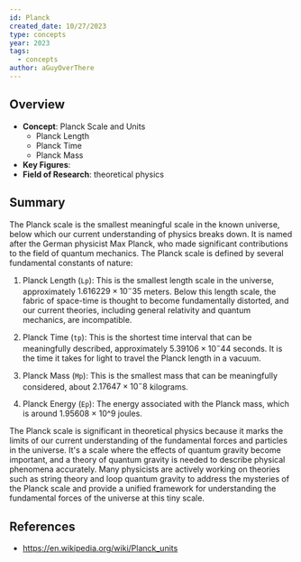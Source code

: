 ```yaml
---
id: Planck
created_date: 10/27/2023
type: concepts
year: 2023
tags:
  - concepts
author: aGuyOverThere
---
```


## Overview

- **Concept**: Planck Scale and Units
	- Planck Length
	- Planck Time
	- Planck Mass
- **Key Figures**: 
- **Field of Research**: theoretical physics

## Summary

The Planck scale is the smallest meaningful scale in the known universe, below which our current understanding of physics breaks down. It is named after the German physicist Max Planck, who made significant contributions to the field of quantum mechanics. The Planck scale is defined by several fundamental constants of nature:

1. Planck Length (`Lp`): This is the smallest length scale in the universe, approximately $1.616229 × 10^-35$ meters. Below this length scale, the fabric of space-time is thought to become fundamentally distorted, and our current theories, including general relativity and quantum mechanics, are incompatible.
    
2. Planck Time (`tp`): This is the shortest time interval that can be meaningfully described, approximately $5.39106 × 10^-44$ seconds. It is the time it takes for light to travel the Planck length in a vacuum.
    
3. Planck Mass (`Mp`): This is the smallest mass that can be meaningfully considered, about $2.17647 × 10^-8$ kilograms.
    
4. Planck Energy (`Ep`): The energy associated with the Planck mass, which is around 1.95608 × 10^9 joules.
    
The Planck scale is significant in theoretical physics because it marks the limits of our current understanding of the fundamental forces and particles in the universe. It's a scale where the effects of quantum gravity become important, and a theory of quantum gravity is needed to describe physical phenomena accurately. Many physicists are actively working on theories such as string theory and loop quantum gravity to address the mysteries of the Planck scale and provide a unified framework for understanding the fundamental forces of the universe at this tiny scale.
## References

- https://en.wikipedia.org/wiki/Planck_units

